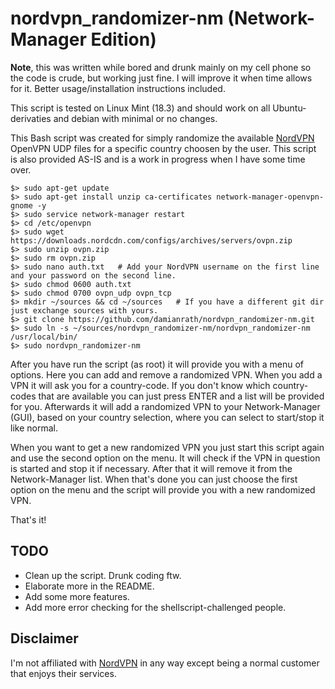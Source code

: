 # nordvpn_randomizer-nm  (Network-Manager Edition)

**Note**, this was written while bored and drunk mainly on my cell phone so the code is crude, but working just fine. I will improve it when time allows for it. Better usage/installation instructions included.

This script is tested on Linux Mint (18.3) and should work on all Ubuntu-derivaties and debian with minimal or no changes.

This Bash script was created for simply randomize the available [NordVPN](https://nordvpn.com/) OpenVPN UDP files for a specific country choosen by the user. This script is also provided AS-IS and is a work in progress when I have some time over.

```
$> sudo apt-get update
$> sudo apt-get install unzip ca-certificates network-manager-openvpn-gnome -y
$> sudo service network-manager restart
$> cd /etc/openvpn
$> sudo wget https://downloads.nordcdn.com/configs/archives/servers/ovpn.zip
$> sudo unzip ovpn.zip
$> sudo rm ovpn.zip
$> sudo nano auth.txt   # Add your NordVPN username on the first line and your password on the second line.
$> sudo chmod 0600 auth.txt
$> sudo chmod 0700 ovpn_udp ovpn_tcp
$> mkdir ~/sources && cd ~/sources   # If you have a different git dir just exchange sources with yours.
$> git clone https://github.com/damianrath/nordvpn_randomizer-nm.git
$> sudo ln -s ~/sources/nordvpn_randomizer-nm/nordvpn_randomizer-nm /usr/local/bin/
$> sudo nordvpn_randomizer-nm
```

After you have run the script (as root) it will provide you with a menu of options. Here you can add and remove a randomized VPN. When you add a VPN it will ask you for a country-code. If you don't know which country-codes that are available you can just press ENTER and a list will be provided for you. Afterwards it will add a randomized VPN to your Network-Manager (GUI), based on your country selection, where you can select to start/stop it like normal.

When you want to get a new randomized VPN you just start this script again and use the second option on the menu. It will check if the VPN in question is started and stop it if necessary. After that it will remove it from the Network-Manager list. When that's done you can just choose the first option on the menu and the script will provide you with a new randomized VPN.

That's it!



## TODO

- Clean up the script. Drunk coding ftw.
- Elaborate more in the README.
- Add some more features.
- Add more error checking for the shellscript-challenged people.



## Disclaimer

I'm not affiliated with [NordVPN](https://nordvpn.com/) in any way except being a normal customer that enjoys their services.
